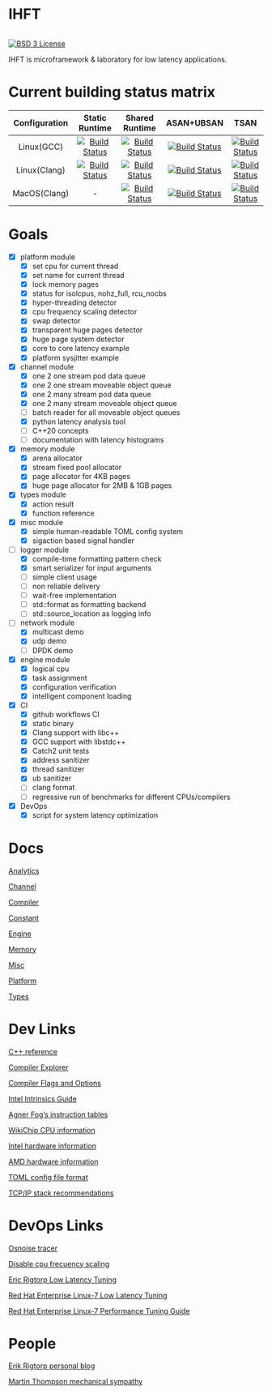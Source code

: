 # IHFT

<span style="display: inline-block;">

[![BSD 3 License](https://img.shields.io/badge/license-MIT-blue.svg)](https://github.com/proydakov/ihft/blob/master/LICENSE)
</span>

IHFT is microframework & laboratory for low latency applications.

# Current building status matrix

| Configuration | Static Runtime | Shared Runtime | ASAN+UBSAN | TSAN |
| :---: | :---: | :---: | :--: | :--: |
| Linux(GCC) | [![Build Status][pass-linux-gcc-x64-static]][ci-linux-gcc-x64-static] | [![Build Status][pass-linux-gcc-x64-shared]][ci-linux-gcc-x64-shared] | [![Build Status][pass-linux-gcc-x64-asan]][ci-linux-gcc-x64-asan] | [![Build Status][pass-linux-gcc-x64-tsan]][ci-linux-gcc-x64-tsan] |
| Linux(Clang) | [![Build Status][pass-linux-clang-x64-static]][ci-linux-clang-x64-static] | [![Build Status][pass-linux-clang-x64-shared]][ci-linux-clang-x64-shared] | [![Build Status][pass-linux-clang-x64-asan]][ci-linux-clang-x64-asan] | [![Build Status][pass-linux-clang-x64-tsan]][ci-linux-clang-x64-tsan] |
| MacOS(Clang) | - | [![Build Status][pass-macos-x64-shared]][ci-macos-x64-shared] | [![Build Status][pass-macos-x64-asan]][ci-macos-x64-asan] | [![Build Status][pass-macos-x64-tsan]][ci-macos-x64-tsan] |

[pass-linux-gcc-x64-static]: https://img.shields.io/github/actions/workflow/status/proydakov/ihft/linux-gcc-x64-static.yml?branch=master
[pass-linux-gcc-x64-shared]: https://img.shields.io/github/actions/workflow/status/proydakov/ihft/linux-gcc-x64.yml?branch=master
[pass-linux-gcc-x64-asan]: https://img.shields.io/github/actions/workflow/status/proydakov/ihft/linux-gcc-x64-asan-ubsan.yml?branch=master
[pass-linux-gcc-x64-tsan]: https://img.shields.io/github/actions/workflow/status/proydakov/ihft/linux-gcc-x64-tsan.yml?branch=master
[pass-linux-clang-x64-static]: https://img.shields.io/github/actions/workflow/status/proydakov/ihft/linux-clang-x64-static.yml?branch=master
[pass-linux-clang-x64-shared]: https://img.shields.io/github/actions/workflow/status/proydakov/ihft/linux-clang-x64.yml?branch=master
[pass-linux-clang-x64-asan]: https://img.shields.io/github/actions/workflow/status/proydakov/ihft/linux-clang-x64-asan-ubsan.yml?branch=master
[pass-linux-clang-x64-tsan]: https://img.shields.io/github/actions/workflow/status/proydakov/ihft/linux-clang-x64-tsan.yml?branch=master
[pass-macos-x64-shared]: https://img.shields.io/github/actions/workflow/status/proydakov/ihft/macos-x64.yml?branch=master
[pass-macos-x64-asan]: https://img.shields.io/github/actions/workflow/status/proydakov/ihft/macos-x64-asan-ubsan.yml?branch=master
[pass-macos-x64-tsan]: https://img.shields.io/github/actions/workflow/status/proydakov/ihft/macos-x64-tsan.yml?branch=master

[ci-linux-gcc-x64-static]: https://github.com/proydakov/ihft/actions?query=workflow%3Alinux-gcc-x64-static
[ci-linux-gcc-x64-shared]: https://github.com/proydakov/ihft/actions?query=workflow%3Alinux-gcc-x64
[ci-linux-gcc-x64-asan]: https://github.com/proydakov/ihft/actions?query=workflow%3Alinux-gcc-x64-asan-ubsan
[ci-linux-gcc-x64-tsan]: https://github.com/proydakov/ihft/actions?query=workflow%3Alinux-gcc-x64-tsan
[ci-linux-clang-x64-static]: https://github.com/proydakov/ihft/actions?query=workflow%3Alinux-clang-x64-static
[ci-linux-clang-x64-shared]: https://github.com/proydakov/ihft/actions?query=workflow%3Alinux-clang-x64
[ci-linux-clang-x64-asan]: https://github.com/proydakov/ihft/actions?query=workflow%3Alinux-clang-x64-asan-ubsan
[ci-linux-clang-x64-tsan]: https://github.com/proydakov/ihft/actions?query=workflow%3Alinux-clang-x64-tsan
[ci-macos-x64-shared]: https://github.com/proydakov/ihft/actions?query=workflow%3Amacos-x64
[ci-macos-x64-asan]: https://github.com/proydakov/ihft/actions?query=workflow%3Amacosx64-asan-ubsan
[ci-macos-x64-tsan]: https://github.com/proydakov/ihft/actions?query=workflow%3Amacos-x64-tsan

# Goals

- [x] platform module
  - [x] set cpu for current thread
  - [x] set name for current thread
  - [x] lock memory pages
  - [x] status for isolcpus, nohz_full, rcu_nocbs
  - [x] hyper-threading detector
  - [x] cpu frequency scaling detector
  - [x] swap detector
  - [x] transparent huge pages detector
  - [x] huge page system detector
  - [x] core to core latency example
  - [x] platform sysjitter example
- [x] channel module
  - [x] one 2 one stream pod data queue
  - [x] one 2 one stream moveable object queue
  - [x] one 2 many stream pod data queue
  - [x] one 2 many stream moveable object queue
  - [ ] batch reader for all moveable object queues
  - [x] python latency analysis tool
  - [ ] C++20 concepts
  - [ ] documentation with latency histograms
- [x] memory module
  - [x] arena allocator
  - [x] stream fixed pool allocator
  - [x] page allocator for 4KB pages
  - [x] huge page allocator for 2MB & 1GB pages
- [x] types module
  - [x] action result
  - [x] function reference
- [x] misc module
  - [x] simple human-readable TOML config system
  - [x] sigaction based signal handler
- [ ] logger module
  - [x] compile-time formatting pattern check
  - [x] smart serializer for input arguments
  - [ ] simple client usage
  - [ ] non reliable delivery
  - [ ] wait-free implementation
  - [ ] std::format as formatting backend
  - [ ] std::source_location as logging info
- [ ] network module
  - [x] multicast demo
  - [x] udp demo
  - [ ] DPDK demo
- [x] engine module
  - [x] logical cpu
  - [x] task assignment
  - [x] configuration verification
  - [x] intelligent component loading
- [x] CI
  - [x] github workflows CI
  - [x] static binary
  - [x] Clang support with libc++
  - [x] GCC support with libstdc++
  - [x] Catch2 unit tests
  - [x] address sanitizer
  - [x] thread sanitizer
  - [x] ub sanitizer
  - [ ] clang format
  - [ ] regressive run of benchmarks for different CPUs/compilers
- [x] DevOps
  - [x] script for system latency optimization

# Docs

[Analytics](analytics/README.md)

[Channel](channel/README.md)

[Compiler](compiler/README.md)

[Constant](constant/README.md)

[Engine](engine/README.md)

[Memory](memory/README.md)

[Misc](misc/README.md)

[Platform](platform/README.md)

[Types](types/README.md)

# Dev Links

[C++ reference](https://en.cppreference.com/w/)

[Compiler Explorer](https://godbolt.org)

[Compiler Flags and Options](https://caiorss.github.io/C-Cpp-Notes/compiler-flags-options.html)

[Intel Intrinsics Guide](https://software.intel.com/sites/landingpage/IntrinsicsGuide/)

[Agner Fog’s instruction tables](https://agner.org/optimize/instruction_tables.pdf)

[WikiChip CPU information](https://en.wikichip.org/wiki/WikiChip:welcome)

[Intel hardware information](https://ark.intel.com)

[AMD hardware information](https://www.amd.com/ru/products/epyc-server)

[TOML config file format](https://toml.io/en/)

[TCP/IP stack recommendations](http://mails.dpdk.org/archives/dev/2022-September/249265.html)

# DevOps Links

[Osnoise tracer](https://git.kernel.org/pub/scm/linux/kernel/git/torvalds/linux.git/tree/Documentation/trace/osnoise-tracer.rst/)

[Disable cpu frecuency scaling](https://nixcp.com/disable-cpu-frecuency-scaling/)

[Eric Rigtorp Low Latency Tuning](https://rigtorp.se/low-latency-guide/)

[Red Hat Enterprise Linux-7 Low Latency Tuning](https://access.redhat.com/sites/default/files/attachments/201501-perf-brief-low-latency-tuning-rhel7-v2.1.pdf)

[Red Hat Enterprise Linux-7 Performance Tuning Guide](https://access.redhat.com/documentation/en-us/red_hat_enterprise_linux/7/pdf/performance_tuning_guide/Red_Hat_Enterprise_Linux-7-Performance_Tuning_Guide-en-US.pdf)

# People

[Erik Rigtorp personal blog](https://rigtorp.se)

[Martin Thompson mechanical sympathy](https://mechanical-sympathy.blogspot.com)
